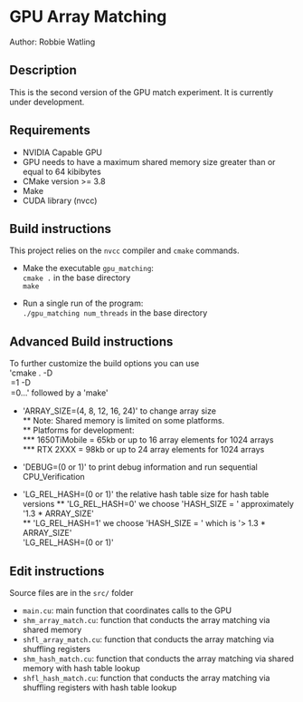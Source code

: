 # GPU Array Matching

Author: Robbie Watling

## Description
This is the second version of the GPU match experiment. It is currently under development.

## Requirements
* NVIDIA Capable GPU
* GPU needs to have a maximum shared memory size greater than or equal to 64 kibibytes
* CMake version >= 3.8
* Make
* CUDA library (nvcc)

## Build instructions
This project relies on the `nvcc` compiler and `cmake` commands.

* Make the executable `gpu_matching`:<br>
`cmake .` in the base directory<br>
`make` <br>

* Run a single run of the program:<br>
`./gpu_matching num_threads` in the base directory

## Advanced Build instructions
To further customize the build options you can use <br>
'cmake . -D<option name>=1 -D<option name>=0...' <br>
followed by a 'make' <br>

* 'ARRAY_SIZE=(4, 8, 12, 16, 24)' to change array size <br>
** Note: Shared memory is limited on some platforms. <br>
** Platforms for development: <br>
*** 1650TiMobile = 65kb or up to 16 array elements for 1024 arrays <br>
*** RTX 2XXX = 98kb or up to 24 array elements for 1024 arrays <br>

* 'DEBUG=(0 or 1)' to print debug information and run sequential CPU_Verification <br>

* 'LG_REL_HASH=(0 or 1)' the relative hash table size for hash table versions
** 'LG_REL_HASH=0' we choose 'HASH_SIZE = <smallest prime greater than ARRAY_SIZE>' approximately '1.3 * ARRAY_SIZE' <br>
** 'LG_REL_HASH=1' we choose 'HASH_SIZE = <second smallest prime greater than ARRAY_SIZE>' which is '> 1.3 * ARRAY_SIZE' <br>
'LG_REL_HASH=(0 or 1)' <br>

## Edit instructions
Source files are in the `src/` folder <br>

* `main.cu`: main function that coordinates calls to the GPU
* `shm_array_match.cu`: function that conducts the array matching via shared memory
* `shfl_array_match.cu`: function that conducts the array matching via shuffling registers
* `shm_hash_match.cu`: function that conducts the array matching via shared memory with hash table lookup
* `shfl_hash_match.cu`: function that conducts the array matching via shuffling registers with hash table lookup
